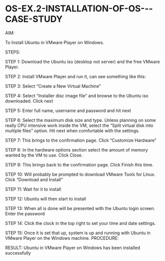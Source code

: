 # OS-EX.2-INSTALLATION-OF-OS---CASE-STUDY

AIM:

To Install Ubuntu in VMware Player on Windows.

STEPS:

STEP 1:
Download the Ubuntu iso (desktop not server) and the free VMware Player.

STEP 2:
Install VMware Player and run it, can see something like this:

STEP 3:
Select “Create a New Virtual Machine”

STEP 4:
Select “Installer disc image file” and browse to the Ubuntu iso downloaded. Click next

STEP 5:
Enter full name, username and password and hit next

STEP 6:
Select the maximum disk size and type. Unless planning on some really CPU intensive work inside the VM, select the “Split virtual disk into multiple files” option. Hit next when comfortable with the settings.

STEP 7:
This brings to the confirmation page. Click “Customize Hardware”

STEP 8:
In the hardware options section select the amount of memory wanted by the VM to use. Click Close. 

STEP 9:
This brings back to the confirmation page. Click Finish this time.

STEP 10:
Will probably be prompted to download VMware Tools for Linux. Click “Download and Install” 

STEP 11:
Wait for it to install

STEP 12:
Ubuntu will then start to install

STEP 13:
When  all is done will be presented with the Ubuntu  login screen. Enter the password

STEP 14:
Click the clock in the top right to set your time and date settings.

STEP 15:
Once it is set that up, system is up and running with Ubuntu in VMware Player on the Windows machine. 
PROCEDURE:

RESULT:
Ubuntu in VMware Player on Windows has been installed successfully
